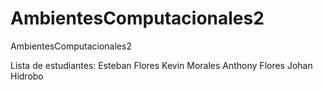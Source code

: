 # AmbientesComputacionales2
AmbientesComputacionales2

Lista de estudiantes: 
Esteban Flores
Kevin Morales
Anthony Flores
Johan Hidrobo


